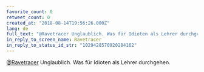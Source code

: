 ```yaml
---
favorite_count: 0
retweet_count: 0
created_at: "2018-08-14T19:56:26.000Z"
lang: de
full_text: "@Ravetracer Unglaublich. Was für Idioten als Lehrer durchgehen."
in_reply_to_screen_name: Ravetracer
in_reply_to_status_id_str: "1029428570920284162"
---
```


[@Ravetracer](https://twitter.com/Ravetracer) Unglaublich. Was für Idioten als
Lehrer durchgehen.
